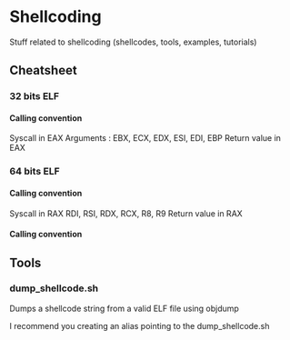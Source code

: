 # Shellcoding
Stuff related to shellcoding (shellcodes, tools, examples, tutorials)

## Cheatsheet

### 32 bits ELF

#### Calling convention

Syscall in EAX
Arguments : EBX, ECX, EDX, ESI, EDI, EBP
Return value in EAX

### 64 bits ELF

#### Calling convention

Syscall in RAX
RDI, RSI, RDX, RCX, R8, R9
Return value in RAX

#### Calling convention

## Tools

### dump_shellcode.sh

Dumps a shellcode string from a valid ELF file using objdump

I recommend you creating an alias pointing to the dump_shellcode.sh
